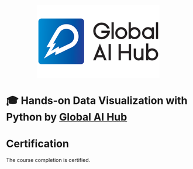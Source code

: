 <div align="center">
  <a href="https://globalaihub.com/community/">
    <img src="assets/logo.png" height=200px />
  </a>
</div>

# 🎓 Hands-on Data Visualization with Python by [Global AI Hub](https://globalaihub.com/community)

# Certification
The course completion is certified.
